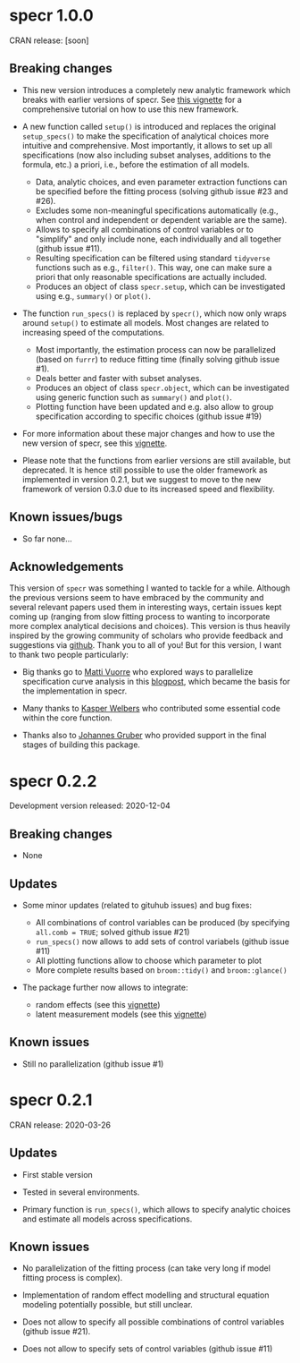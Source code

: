 
# specr 1.0.0

CRAN release: [soon]

## Breaking changes

* This new version introduces a completely new analytic framework which breaks with earlier versions of specr. See [this vignette](https://masurp.github.io/specr/articles/specr.html) for a comprehensive tutorial on how to use this new framework. 

* A new function called `setup()` is introduced and replaces the original `setup_specs()` to make the specification of analytical choices more intuitive and comprehensive. Most importantly, it allows to set up all specifications (now also including subset analyses, additions to the formula, etc.) a priori, i.e., before the estimation of all models. 

   - Data, analytic choices, and even parameter extraction functions can be specified before the fitting process (solving github issue #23 and #26).
   - Excludes some non-meaningful specifications automatically (e.g., when control and independent or dependent variable are the same).
   - Allows to specify all combinations of control variables or to "simplify" and only include none, each individually and all together (github issue #11).
   - Resulting specification can be filtered using standard `tidyverse` functions such as e.g., `filter()`. This way, one can make sure a priori that only reasonable specifications are actually included. 
   - Produces an object of class `specr.setup`, which can be investigated using e.g., `summary()` or `plot()`. 

* The function `run_specs()` is replaced by `specr()`, which now only wraps around `setup()` to estimate all models. Most changes are related to increasing speed of the computations. 

   - Most importantly, the estimation process can now be parallelized (based on `furrr`) to reduce fitting time (finally solving github issue #1).
   - Deals better and faster with subset analyses.
   - Produces an object of class `specr.object`, which can be investigated using generic function such as `summary()` and `plot()`. 
   - Plotting function have been updated and e.g. also allow to group specification according to specific choices (github issue #19)

* For more information about these major changes and how to use the new version of specr, see this [vignette](https://masurp.github.io/specr/articles/specr.html). 

* Please note that the functions from earlier versions are still available, but deprecated. It is hence still possible to use the older framework as implemented in version 0.2.1, but we suggest to move to the new framework of version 0.3.0 due to its increased speed and flexibility. 

## Known issues/bugs

* So far none...

## Acknowledgements

This version of `specr` was something I wanted to tackle for a while. Although the previous versions seem to have embraced by the community and several relevant papers used them in interesting ways, certain issues kept coming up (ranging from slow fitting process to wanting to incorporate more complex analytical decisions and choices). This version is thus heavily inspired by the growing community of scholars who provide feedback and suggestions via [github](https://github.com/masurp/specr/issues). Thank you to all of you! But for this version, I want to thank two people particularly:

* Big thanks go to [Matti Vuorre](https://github.com/mvuorre) who explored ways to parallelize specification curve analysis in this [blogpost](https://vuorre.netlify.app/posts/parallel-multiverse/), which became the basis for the implementation in specr. 

* Many thanks to [Kasper Welbers](https://github.com/kasperwelbers) who contributed some essential code within the core function. 

* Thanks also to [Johannes Gruber](https://github.com/JBGruber) who provided support in the final stages of building this package. 


# specr 0.2.2

Development version released: 2020-12-04

## Breaking changes

* None

## Updates

* Some minor updates (related to gituhub issues) and bug fixes:

    - All combinations of control variables can be produced (by specifying `all.comb = TRUE`; solved github issue #21)
    - `run_specs()` now allows to add sets of control variabels (github issue #11)
    - All plotting functions allow to choose which parameter to plot
    - More complete results based on `broom::tidy()` and `broom::glance()`

* The package further now allows to integrate:

   - random effects (see this [vignette](https://masurp.github.io/specr/articles/random_effects.html))
   - latent measurement models (see this [vignette](https://masurp.github.io/specr/articles/measurement_models.html))
   
## Known issues

* Still no parallelization (github issue #1)

# specr 0.2.1

CRAN release: 2020-03-26

## Updates

* First stable version

* Tested in several environments. 

* Primary function is `run_specs()`, which allows to specify analytic choices and estimate all models across specifications. 

## Known issues

* No parallelization of the fitting process (can take very long if model fitting process is complex).

* Implementation of random effect modelling and structural equation modeling potentially possible, but still unclear. 

* Does not allow to specify all possible combinations of control variables (github issue #21). 

* Does not allow to specify sets of control variables (github issue #11)


